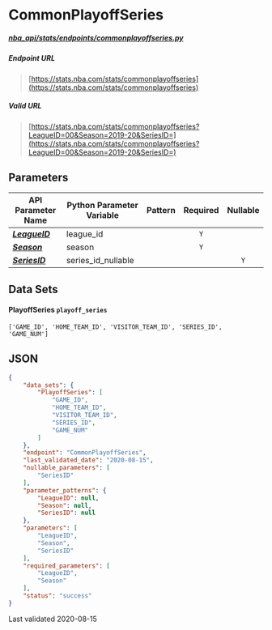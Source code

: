 # CommonPlayoffSeries
##### [nba_api/stats/endpoints/commonplayoffseries.py](https://github.com/swar/nba_api/blob/master/nba_api/stats/endpoints/commonplayoffseries.py)

##### Endpoint URL
>[https://stats.nba.com/stats/commonplayoffseries](https://stats.nba.com/stats/commonplayoffseries)

##### Valid URL
>[https://stats.nba.com/stats/commonplayoffseries?LeagueID=00&Season=2019-20&SeriesID=](https://stats.nba.com/stats/commonplayoffseries?LeagueID=00&Season=2019-20&SeriesID=)

## Parameters
API Parameter Name | Python Parameter Variable | Pattern | Required | Nullable
------------ | ------------ | :-----------: | :---: | :---:
[_**LeagueID**_](https://github.com/swar/nba_api/blob/master/docs/nba_api/stats/library/parameters.md#LeagueID) | league_id |  | `Y` |  | 
[_**Season**_](https://github.com/swar/nba_api/blob/master/docs/nba_api/stats/library/parameters.md#Season) | season |  | `Y` |  | 
[_**SeriesID**_](https://github.com/swar/nba_api/blob/master/docs/nba_api/stats/library/parameters.md#SeriesID) | series_id_nullable |  |  | `Y` | 

## Data Sets
#### PlayoffSeries `playoff_series`
```text
['GAME_ID', 'HOME_TEAM_ID', 'VISITOR_TEAM_ID', 'SERIES_ID', 'GAME_NUM']
```


## JSON
```json
{
    "data_sets": {
        "PlayoffSeries": [
            "GAME_ID",
            "HOME_TEAM_ID",
            "VISITOR_TEAM_ID",
            "SERIES_ID",
            "GAME_NUM"
        ]
    },
    "endpoint": "CommonPlayoffSeries",
    "last_validated_date": "2020-08-15",
    "nullable_parameters": [
        "SeriesID"
    ],
    "parameter_patterns": {
        "LeagueID": null,
        "Season": null,
        "SeriesID": null
    },
    "parameters": [
        "LeagueID",
        "Season",
        "SeriesID"
    ],
    "required_parameters": [
        "LeagueID",
        "Season"
    ],
    "status": "success"
}
```

Last validated 2020-08-15